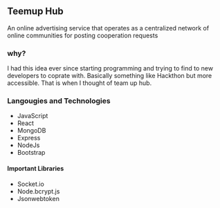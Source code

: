 ## Teemup Hub
An online advertising service that operates as a centralized network of online communities for posting cooperation requests

### why?
I had this idea ever since starting programming and trying to find to new developers to coprate with. Basically something like Hackthon but more accessible. That is when I thought of team up hub.

### Langougies and Technologies
- JavaScript
- React 
- MongoDB
- Express
- NodeJs
- Bootstrap

#### Important Libraries
- Socket.io
- Node.bcrypt.js
- Jsonwebtoken

